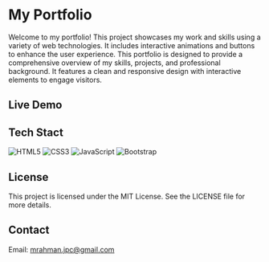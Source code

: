 # My Portfolio
Welcome to my portfolio! This project showcases my work and skills using a variety of web technologies. It includes interactive animations and buttons to enhance the user experience.
This portfolio is designed to provide a comprehensive overview of my skills, projects, and professional background. It features a clean and responsive design with interactive elements to engage visitors.

## Live Demo
<!-- [Click Here](https://gibrailzaidi.netlify.app) -->

## Tech Stact
 ![HTML5](https://img.shields.io/badge/-HTML5-E34F26?style=flat-square&logo=html5&logoColor=white)
 ![CSS3](https://img.shields.io/badge/-CSS3-1572B6?style=flat-square&logo=css3&logoColor=white)
  ![JavaScript](https://img.shields.io/badge/-JavaScript-F7DF1E?style=flat-square&logo=javascript&logoColor=black)
  ![Bootstrap](https://img.shields.io/badge/-Bootstrap-563D7C?style=flat-square&logo=bootstrap&logoColor=white)


## License
This project is licensed under the MIT License. See the LICENSE file for more details.

## Contact
Email: mrahman.jpc@gmail.com
